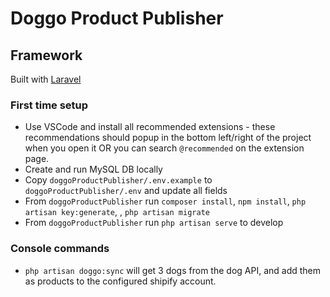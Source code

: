 # Doggo Product Publisher

## Framework

Built with [Laravel](https://laravel.com/)

### First time setup

- Use VSCode and install all recommended extensions - these recommendations should popup in the bottom left/right of the project when you open it OR you can search `@recommended` on the extension page.
- Create and run MySQL DB locally
- Copy `doggoProductPublisher/.env.example` to `doggoProductPublisher/.env` and update all fields
- From `doggoProductPublisher` run `composer install`, `npm install`, `php artisan key:generate`, , `php artisan migrate`
- From `doggoProductPublisher` run `php artisan serve` to develop

### Console commands

- `php artisan doggo:sync` will get 3 dogs from the dog API, and add them as products to the configured shipify account.